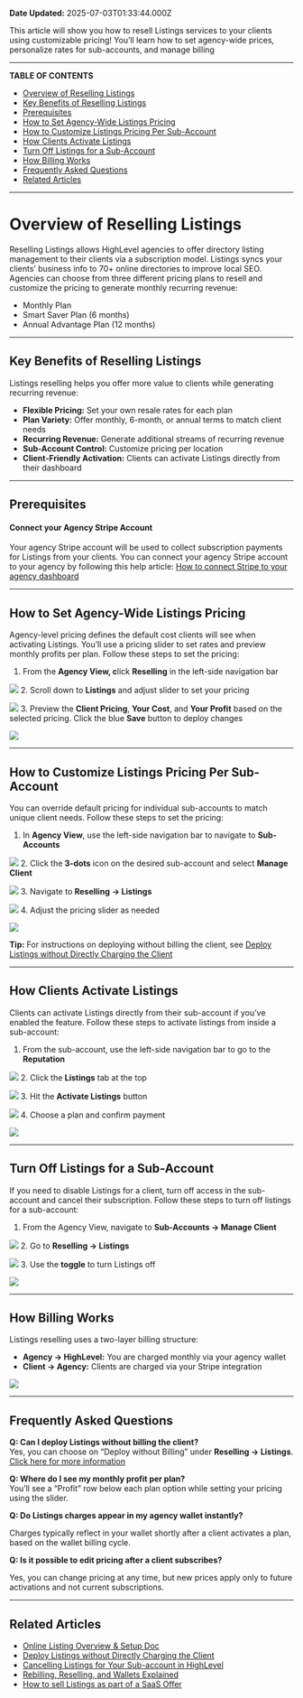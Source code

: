 **Date Updated:** 2025-07-03T01:33:44.000Z

This article will show you how to resell Listings services to your clients using customizable pricing! You’ll learn how to set agency-wide prices, personalize rates for sub-accounts, and manage billing

---

**TABLE OF CONTENTS**

* [Overview of Reselling Listings](#Overview-of-Reselling-Listings)
* [Key Benefits of Reselling Listings](#Key-Benefits-of-Reselling-Listings)
* [Prerequisites](#Prerequisites)
* [How to Set Agency-Wide Listings Pricing](#How-to-Set-Agency-Wide-Listings-Pricing)
* [How to Customize Listings Pricing Per Sub-Account](#How-to-Customize-Listings-Pricing-Per-Sub-Account)
* [How Clients Activate Listings](#How-Clients-Activate-Listings)
* [Turn Off Listings for a Sub-Account](#Turn-Off-Listings-for-a-Sub-Account)
* [How Billing Works](#How-Billing-Works)
* [Frequently Asked Questions](#Frequently-Asked-Questions)
* [Related Articles](#Related-Articles)

---

#### [](https://help.gohighlevel.com/a/solutions/articles/48001199647?portalId=48000045315#Pre-requisites)

# **Overview of Reselling Listings**

  
Reselling Listings allows HighLevel agencies to offer directory listing management to their clients via a subscription model. Listings syncs your clients’ business info to 70+ online directories to improve local SEO. Agencies can choose from three different pricing plans to resell and customize the pricing to generate monthly recurring revenue:  
  
* Monthly Plan
* Smart Saver Plan (6 months)
* Annual Advantage Plan (12 months)

---

## **Key Benefits of Reselling Listings**

  
Listings reselling helps you offer more value to clients while generating recurring revenue:  
  
* **Flexible Pricing:** Set your own resale rates for each plan
* **Plan Variety:** Offer monthly, 6-month, or annual terms to match client needs
* **Recurring Revenue:** Generate additional streams of recurring revenue
* **Sub-Account Control:** Customize pricing per location
* **Client-Friendly Activation:** Clients can activate Listings directly from their dashboard

---

## **Prerequisites**

  
#### **Connect your Agency Stripe Account**  
  
Your agency Stripe account will be used to collect subscription payments for Listings from your clients. You can connect your agency Stripe account to your agency by following this help article: [How to connect Stripe to your agency dashboard](https://help.gohighlevel.com/support/solutions/articles/48001171910-how-to-connect-stripe-to-your-agency-dashboard)

---

## **How to Set Agency-Wide Listings Pricing**

  
Agency-level pricing defines the default cost clients will see when activating Listings. You’ll use a pricing slider to set rates and preview monthly profits per plan. Follow these steps to set the pricing:

  
1. From the **Agency View, c**lick **Reselling** in the left-side navigation bar  
    
![](https://s3.amazonaws.com/cdn.freshdesk.com/data/helpdesk/attachments/production/155049252126/original/91SHtDAGvyiYKWEMdFRCTR93ux9pp6xu-w.png?1751483559)
2. Scroll down to **Listings** and adjust slider to set your pricing  
    
![](https://s3.amazonaws.com/cdn.freshdesk.com/data/helpdesk/attachments/production/155049252206/original/1YUrpSC0BPK-qgcQ8A0_9fcMw5sGZ02i4A.png?1751483694)
3. Preview the **Client Pricing**, **Your Cost**, and **Your Profit** based on the selected pricing. Click the blue **Save** button to deploy changes  
    
![](https://s3.amazonaws.com/cdn.freshdesk.com/data/helpdesk/attachments/production/155049252229/original/VmwVpxcl-k4nIdQx2hHgVgqlu7cAql-viA.png?1751483759)

---

## **How to Customize Listings Pricing Per Sub-Account**

  
You can override default pricing for individual sub-accounts to match unique client needs. Follow these steps to set the pricing:

  
1. In **Agency View**, use the left-side navigation bar to navigate to **Sub-Accounts**  
    
![](https://s3.amazonaws.com/cdn.freshdesk.com/data/helpdesk/attachments/production/155049252302/original/xsQGFRAxemL9fSc-OJiwIA_u5BSm86sp-g.png?1751483937)
2. Click the **3-dots** icon on the desired sub-account and select **Manage Client**  
    
**![](https://s3.amazonaws.com/cdn.freshdesk.com/data/helpdesk/attachments/production/155049252335/original/0c5IlfA1ErFdHtS0Y8saaQ1kp5eIXxL96A.png?1751484039)**
3. Navigate to **Reselling** **→ Listings**  
    
![](https://s3.amazonaws.com/cdn.freshdesk.com/data/helpdesk/attachments/production/155049252367/original/WbyGSA9cUJtHpGFR5xBgAj3LNe2LIU7yTA.png?1751484101)
4. Adjust the pricing slider as needed  
    
![](https://s3.amazonaws.com/cdn.freshdesk.com/data/helpdesk/attachments/production/155049252571/original/mP4Q_HjEq4O9o7vdpaSKC59ja_8MMvAFgA.png?1751484579)

  
**Tip:** For instructions on deploying without billing the client, see [Deploy Listings without Directly Charging the Client](https://help.gohighlevel.com/en/support/solutions/articles/48001210774)

---

## **How Clients Activate Listings**

  
Clients can activate Listings directly from their sub-account if you’ve enabled the feature. Follow these steps to activate listings from inside a sub-account:

  
1. From the sub-account, use the left-side navigation bar to go to the **Reputation**  
    
![](https://s3.amazonaws.com/cdn.freshdesk.com/data/helpdesk/attachments/production/155049252882/original/nAiToTdAKVwSz1RabBZ7WC04S96Q0pcldA.png?1751485160)
2. Click the **Listings** tab at the top  
    
![](https://s3.amazonaws.com/cdn.freshdesk.com/data/helpdesk/attachments/production/155049252894/original/SrAKOj0wjewlq7HaXWtPcUAaWrMosjBeGQ.png?1751485209)
3. Hit the **Activate Listings** button  
    
![](https://s3.amazonaws.com/cdn.freshdesk.com/data/helpdesk/attachments/production/155049252929/original/pli576UgC0-JhV4zlmpWC7A9UdutyAeGYQ.png?1751485290)
4. Choose a plan and confirm payment  
    
![](https://s3.amazonaws.com/cdn.freshdesk.com/data/helpdesk/attachments/production/155049252942/original/sh1J6jgdqUlfg5u-Yq6KaStJAyCiFtQ7kg.png?1751485339)

---

## **Turn Off Listings for a Sub-Account**

  
If you need to disable Listings for a client, turn off access in the sub-account and cancel their subscription. Follow these steps to turn off listings for a sub-account:  
  
1. From the Agency View, navigate to **Sub-Accounts → Manage Client**  
    
**![](https://s3.amazonaws.com/cdn.freshdesk.com/data/helpdesk/attachments/production/155049253006/original/U_MoP0nxmp38Fhgd3fhpCByhtdOlluCe3w.jpeg?1751485490)**
2. Go to **Reselling → Listings**  
    
**![](https://s3.amazonaws.com/cdn.freshdesk.com/data/helpdesk/attachments/production/155049253021/original/1g4rttsSC2Z_0rNgApch-26kRxbX9LWp9w.jpeg?1751485513)**
3. Use the **toggle** to turn Listings off  
    
![](https://s3.amazonaws.com/cdn.freshdesk.com/data/helpdesk/attachments/production/155049253046/original/rBetPAyfeY7nh6D369Hl0q9F-yx2HbgcdQ.png?1751485560)

---

## **How Billing Works**

  
Listings reselling uses a two-layer billing structure:  
  
* **Agency → HighLevel:** You are charged monthly via your agency wallet
* **Client → Agency:** Clients are charged via your Stripe integration

![](https://s3.amazonaws.com/cdn.freshdesk.com/data/helpdesk/attachments/production/155049253094/original/FIqBMlNeP3LVgqjwgvFQxiYpGAHPSKNECQ.png?1751485678)

---

## **Frequently Asked Questions**

  
**Q: Can I deploy Listings without billing the client?**  
Yes, you can choose on “Deploy without Billing” under **Reselling → Listings**. [Click here for more information](https://help.gohighlevel.com/en/support/solutions/articles/48001210774)  
  
**Q: Where do I see my monthly profit per plan?**  
You’ll see a “Profit” row below each plan option while setting your pricing using the slider.  
  
**Q: Do Listings charges appear in my agency wallet instantly?**

Charges typically reflect in your wallet shortly after a client activates a plan, based on the wallet billing cycle.

  
**Q: Is it possible to edit pricing after a client subscribes?**

Yes, you can change pricing at any time, but new prices apply only to future activations and not current subscriptions.

---

## **Related Articles**

  
* [Online Listing Overview & Setup Doc](https://help.gohighlevel.com/en/support/solutions/articles/48001196389)
* [Deploy Listings without Directly Charging the Client](https://help.gohighlevel.com/en/support/solutions/articles/48001210774)
* [Cancelling Listings for Your Sub-account in HighLevel](https://help.gohighlevel.com/en/support/solutions/articles/155000001886)
* [Rebilling, Reselling, and Wallets Explained](https://help.gohighlevel.com/en/support/solutions/articles/155000002095)
* [How to sell Listings as part of a SaaS Offer](https://help.gohighlevel.com/en/support/solutions/articles/48001209150)